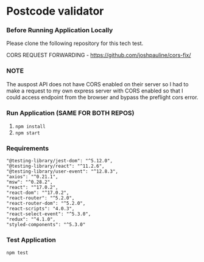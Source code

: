 # Postcode validator

### Before Running Application Locally

Please clone the following repository for this tech test.

CORS REQUEST FORWARDING - https://github.com/joshpauline/cors-fix/

### NOTE

The auspost API does not have CORS enabled on their server so I had to make a request to
my own express server with CORS enabled so that I could access endpoint from the browser and 
bypass the preflight cors error.

### Run Application (SAME FOR BOTH REPOS)

1.  `npm install`
2.  `npm start`

### Requirements

```
"@testing-library/jest-dom": "^5.12.0",
"@testing-library/react": "^11.2.6",
"@testing-library/user-event": "^12.8.3",
"axios": "^0.21.1",
"msw": "^0.28.2",
"react": "^17.0.2",
"react-dom": "^17.0.2",
"react-router": "^5.2.0",
"react-router-dom": "^5.2.0",
"react-scripts": "4.0.3",
"react-select-event": "^5.3.0",
"redux": "^4.1.0",
"styled-components": "^5.3.0"

```

### Test Application

`npm test`

